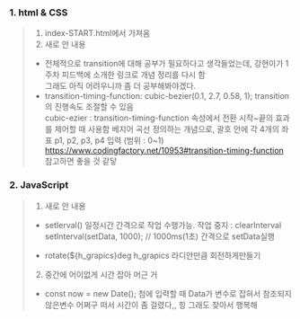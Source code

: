 ### 1. html & CSS
> 1) index-START.html에서 가져옴   
> 2) 새로 안 내용   
>  - 전체적으로 transition에 대해 공부가 필요하다고 생각들었는데, 강현이가 1주차 피드백에 소개한 링크로 개념 정리를 다시 함   
>    그래도 아직 어려우니까 좀 더 공부해봐야겠다.   
>  - transition-timing-function: cubic-bezier(0.1, 2.7, 0.58, 1);
>    transition의 진행속도 조절할 수 있음   
>    cubic-ezier : transition-timing-function 속성에서 전환 시작~끝의 효과를 제어할 때 사용함
>                  베지어 곡선 정의하는 개념으로, 괄호 안에 각 4개의 좌표 p1, p2, p3, p4 입력 (범위 : 0~1)
>    https://www.codingfactory.net/10953#transition-timing-function 참고하면 좋을 것 같닿
>    
### 2. JavaScript
> 1) 새로 안 내용
>  - setIerval()
>    일정시간 간격으로 작업 수행가능.
>    작업 중지 : clearInterval
>    setInterval(setData, 1000); // 1000ms(1초) 간격으로 setData실행
>    
>  - rotate(${h_grapics}deg
>    h_grapics 라디안만큼 회전하게만들기
> 2) 중간에 어이없게 시간 잡아 머근 거
>  - const now = new Date();
>   첨에 입력할 때 Data가 변수로 잡혀서 참조되지않은변수 어쩌구 떠서 시간이 좀 걸렸다,, 힝 그래도 찾아서 행복해   
